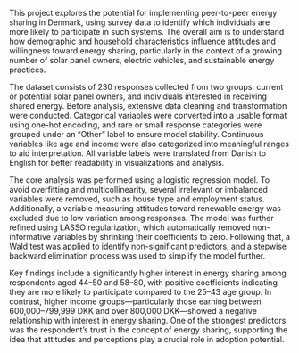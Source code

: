 This project explores the potential for implementing peer-to-peer energy sharing in Denmark, using survey data to identify which individuals are more likely to participate in such systems. The overall aim is to understand how demographic and household characteristics influence attitudes and willingness toward energy sharing, particularly in the context of a growing number of solar panel owners, electric vehicles, and sustainable energy practices.

The dataset consists of 230 responses collected from two groups: current or potential solar panel owners, and individuals interested in receiving shared energy. Before analysis, extensive data cleaning and transformation were conducted. Categorical variables were converted into a usable format using one-hot encoding, and rare or small response categories were grouped under an “Other” label to ensure model stability. Continuous variables like age and income were also categorized into meaningful ranges to aid interpretation. All variable labels were translated from Danish to English for better readability in visualizations and analysis.

The core analysis was performed using a logistic regression model. To avoid overfitting and multicollinearity, several irrelevant or imbalanced variables were removed, such as house type and employment status. Additionally, a variable measuring attitudes toward renewable energy was excluded due to low variation among responses. The model was further refined using LASSO regularization, which automatically removed non-informative variables by shrinking their coefficients to zero. Following that, a Wald test was applied to identify non-significant predictors, and a stepwise backward elimination process was used to simplify the model further.

Key findings include a significantly higher interest in energy sharing among respondents aged 44–50 and 58–80, with positive coefficients indicating they are more likely to participate compared to the 25–43 age group. In contrast, higher income groups—particularly those earning between 600,000–799,999 DKK and over 800,000 DKK—showed a negative relationship with interest in energy sharing. One of the strongest predictors was the respondent’s trust in the concept of energy sharing, supporting the idea that attitudes and perceptions play a crucial role in adoption potential.

